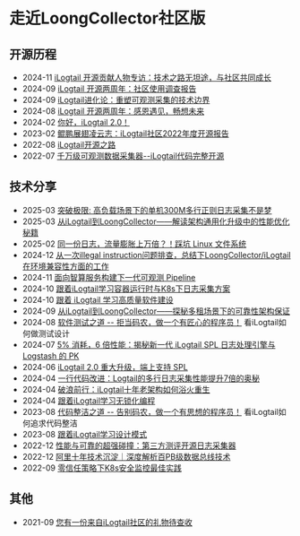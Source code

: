 # 走近LoongCollector社区版

## 开源历程

* 2024-11 [iLogtail 开源贡献人物专访：技术之路无坦途，与社区共同成长](https://observability.cn/article/srud67y9v596msvn)
* 2024-09 [iLogtail 开源两周年：社区使用调查报告](https://observability.cn/article/xekfemyomgcg84ux)
* 2024-09 [iLogtail进化论：重塑可观测采集的技术边界](https://observability.cn/article/tgogzsy6auumef8e)
* 2024-08 [iLogtail 开源两周年：感恩遇见，畅想未来](https://observability.cn/article/adeqhds7usxoyv3r)
* 2024-02 [你好，iLogtail 2.0！](https://observability.cn/article/wkysbgfilo0oxln2)
* 2023-02 [鲲鹏展翅凌云志：iLogtail社区2022年度开源报告](https://mp.weixin.qq.com/s/6luD7VUFd_0aaeyUBAShkw)
* 2022-08 [iLogtail开源之路](https://mp.weixin.qq.com/s/5j5KJe9BmpZ1tdb-KCx_CQ)
* 2022-07 [千万级可观测数据采集器--iLogtail代码完整开源](https://mp.weixin.qq.com/s/Cam_OjPWhcEj77kqC0Q1SA)
  
## 技术分享

* 2025-03 [突破极限: 高负载场景下的单机300M多行正则日志采集不是梦](https://observability.cn/article/bbmp8m8bx1fkuhs2)
* 2025-03 [从iLogtail到LoongCollector——解读架构通用化升级中的性能优化秘籍](https://observability.cn/article/tfvbs36xy82ygzgy)
* 2025-02 [同一份日志，流量膨胀上万倍？！踩坑 Linux 文件系统](https://observability.cn/article/qxgnew941idbgmx8)
* 2024-12 [从一次illegal instruction问题排查，总结下LoongCollector/iLogtail在环境兼容性方面的工作](https://observability.cn/article/vn8pglsi3emr68gm)
* 2024-11 [面向智算服务构建下一代可观测 Pipeline](https://observability.cn/article/dagro1i1u0ho94yh)
* 2024-10 [跟着iLogtail学习容器运行时与K8s下日志采集方案](https://observability.cn/article/qt4ut7rgzhzfarma)
* 2024-10 [跟着 iLogtail 学习高质量软件建设](https://observability.cn/article/ntcoagi9710hdp4e/)
* 2024-09 [从iLogtail到LoongCollector——探秘多租场景下的可靠性架构保证](https://observability.cn/article/re97ugkgzl03yede)
* 2024-08 [软件测试之道 -- 拒当码农，做一个有匠心的程序员！](https://observability.cn/article/mum8m9nv1zrscz5n) 看iLogtail如何做测试设计
* 2024-07 [5% 消耗，6 倍性能：揭秘新一代 iLogtail SPL 日志处理引擎与 Logstash 的 PK](https://observability.cn/article/gkpeboao2yglgbk7/)
* 2024-06 [iLogtail 2.0 重大升级，端上支持 SPL](https://observability.cn/article/uboyxvtzreq8hblp/)
* 2024-04 [一行代码改进：Logtail的多行日志采集性能提升7倍的奥秘](https://observability.cn/article/buv5hnp7nmr9y2qa/)
* 2024-04 [破浪前行：iLogtail十年老架构如何浴火重生](https://observability.cn/article/dqmk581gzc7ci0k5)
* 2024-04 [跟着iLogtail学习无锁化编程](https://observability.cn/article/ez2c05dvsunezgng)
* 2023-08 [代码整洁之道 -- 告别码农，做一个有思想的程序员！](https://mp.weixin.qq.com/s/tK0ZyRxKBGpCqIw16SPSxg) 看iLogtail如何追求代码整洁
* 2023-08 [跟着iLogtail学习设计模式](https://mp.weixin.qq.com/s/gfy9DfvcTuCiBiLJdZLTKQ)
* 2022-12 [性能与可靠的超强碰撞：第三方测评开源日志采集器](https://mp.weixin.qq.com/s/8mCVk3gvXPOijTlcRjUR_w)
* 2022-12 [阿里十年技术沉淀｜深度解析百PB级数据总线技术](https://mp.weixin.qq.com/s/NKoTCM5o-Rs_83Wakk9yCw)
* 2022-09 [零信任策略下K8s安全监控最佳实践](https://mp.weixin.qq.com/s/wYUNsGaWEnQZ0BVxsQORbA)

## 其他

* 2021-09 [您有一份来自iLogtail社区的礼物待查收](https://mp.weixin.qq.com/s/fyWwnKR1I4jgNiX30Wu-Vg)

